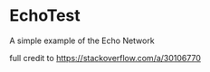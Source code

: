 # EchoTest
A simple example of the Echo Network

full credit to https://stackoverflow.com/a/30106770

